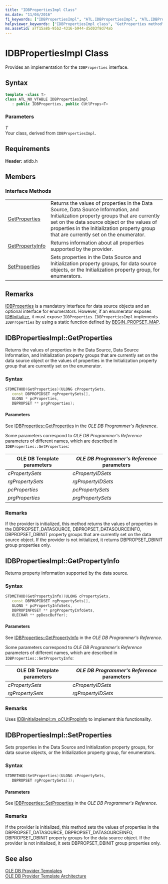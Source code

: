 ```yaml
---
title: "IDBPropertiesImpl Class"
ms.date: "11/04/2016"
f1_keywords: ["IDBPropertiesImpl", "ATL.IDBPropertiesImpl", "ATL.IDBPropertiesImpl<T>", "ATL::IDBPropertiesImpl<T>", "ATL::IDBPropertiesImpl", "IDBPropertiesImpl::GetProperties", "IDBPropertiesImpl.GetProperties", "GetProperties", "IDBPropertiesImpl::GetPropertyInfo", "IDBPropertiesImpl.GetPropertyInfo", "GetPropertyInfo", "IDBPropertiesImpl.SetProperties", "SetProperties", "IDBPropertiesImpl::SetProperties"]
helpviewer_keywords: ["IDBPropertiesImpl class", "GetProperties method", "GetPropertyInfo method", "SetProperties method"]
ms.assetid: a7f15a8b-95b2-4316-b944-d5d03f8d74ab
---
```

# IDBPropertiesImpl Class

Provides an implementation for the `IDBProperties` interface.

## Syntax

```cpp
template <class T>
class ATL_NO_VTABLE IDBPropertiesImpl
   : public IDBProperties, public CUtlProps<T>
```

### Parameters

*T*<br/>
Your class, derived from `IDBPropertiesImpl`.

## Requirements

**Header:** atldb.h

## Members

### Interface Methods

|||
|-|-|
|[GetProperties](#getproperties)|Returns the values of properties in the Data Source, Data Source Information, and Initialization property groups that are currently set on the data source object or the values of properties in the Initialization property group that are currently set on the enumerator.|
|[GetPropertyInfo](#getpropertyinfo)|Returns information about all properties supported by the provider.|
|[SetProperties](#setproperties)|Sets properties in the Data Source and Initialization property groups, for data source objects, or the Initialization property group, for enumerators.|

## Remarks

[IDBProperties](/previous-versions/windows/desktop/ms719607(v=vs.85)) is a mandatory interface for data source objects and an optional interface for enumerators. However, if an enumerator exposes [IDBInitialize](/previous-versions/windows/desktop/ms713706(v=vs.85)), it must expose `IDBProperties`. `IDBPropertiesImpl` implements `IDBProperties` by using a static function defined by [BEGIN_PROPSET_MAP](../../data/oledb/begin-propset-map.md).

## <a name="getproperties"></a> IDBPropertiesImpl::GetProperties

Returns the values of properties in the Data Source, Data Source Information, and Initialization property groups that are currently set on the data source object or the values of properties in the Initialization property group that are currently set on the enumerator.

### Syntax

```cpp
STDMETHOD(GetProperties)(ULONG cPropertySets,
   const DBPROPIDSET rgPropertySets[],
   ULONG * pcProperties,
   DBPROPSET ** prgProperties);
```

#### Parameters

See [IDBProperties::GetProperties](/previous-versions/windows/desktop/ms714344(v=vs.85)) in the *OLE DB Programmer's Reference*.

Some parameters correspond to *OLE DB Programmer's Reference* parameters of different names, which are described in `IDBProperties::GetProperties`:

|OLE DB Template parameters|*OLE DB Programmer's Reference* parameters|
|--------------------------------|------------------------------------------------|
|*cPropertySets*|*cPropertyIDSets*|
|*rgPropertySets*|*rgPropertyIDSets*|
|*pcProperties*|*pcPropertySets*|
|*prgProperties*|*prgPropertySets*|

### Remarks

If the provider is initialized, this method returns the values of properties in the DBPROPSET_DATASOURCE, DBPROPSET_DATASOURCEINFO, DBPROPSET_DBINIT property groups that are currently set on the data source object. If the provider is not initialized, it returns DBPROPSET_DBINIT group properties only.

## <a name="getpropertyinfo"></a> IDBPropertiesImpl::GetPropertyInfo

Returns property information supported by the data source.

### Syntax

```cpp
STDMETHOD(GetPropertyInfo)(ULONG cPropertySets,
   const DBPROPIDSET rgPropertySets[],
   ULONG * pcPropertyInfoSets,
   DBPROPINFOSET ** prgPropertyInfoSets,
   OLECHAR ** ppDescBuffer);
```

#### Parameters

See [IDBProperties::GetPropertyInfo](/previous-versions/windows/desktop/ms718175(v=vs.85)) in the *OLE DB Programmer's Reference*.

Some parameters correspond to *OLE DB Programmer's Reference* parameters of different names, which are described in `IDBProperties::GetPropertyInfo`:

|OLE DB Template parameters|*OLE DB Programmer's Reference* parameters|
|--------------------------------|------------------------------------------------|
|*cPropertySets*|*cPropertyIDSets*|
|*rgPropertySets*|*rgPropertyIDSets*|

### Remarks

Uses [IDBInitializeImpl::m_pCUtlPropInfo](../../data/oledb/idbinitializeimpl-m-pcutlpropinfo.md) to implement this functionality.

## <a name="setproperties"></a> IDBPropertiesImpl::SetProperties

Sets properties in the Data Source and Initialization property groups, for data source objects, or the Initialization property group, for enumerators.

### Syntax

```cpp
STDMETHOD(SetProperties)(ULONG cPropertySets,
   DBPROPSET rgPropertySets[]);
```

#### Parameters

See [IDBProperties::SetProperties](/previous-versions/windows/desktop/ms723049(v=vs.85)) in the *OLE DB Programmer's Reference*.

### Remarks

If the provider is initialized, this method sets the values of properties in the DBPROPSET_DATASOURCE, DBPROPSET_DATASOURCEINFO, DBPROPSET_DBINIT property groups for the data source object. If the provider is not initialized, it sets DBPROPSET_DBINIT group properties only.

## See also

[OLE DB Provider Templates](../../data/oledb/ole-db-provider-templates-cpp.md)<br/>
[OLE DB Provider Template Architecture](../../data/oledb/ole-db-provider-template-architecture.md)
